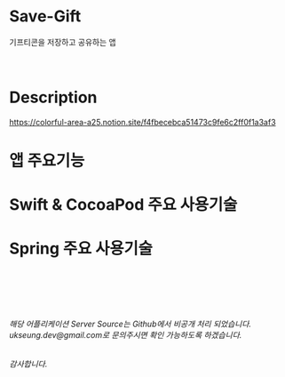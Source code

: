 

# Save-Gift
기프티콘을 저장하고 공유하는 앱
<br><br><br>
# Description
https://colorful-area-a25.notion.site/f4fbecebca51473c9fe6c2ff0f1a3af3

# 앱 주요기능

# Swift & CocoaPod 주요 사용기술


# Spring 주요 사용기술



<br><br><br><br>

<h6>해당 어플리케이션 Server Source는 Github에서 비공개 처리 되었습니다. ukseung.dev@gmail.com로 문의주시면 확인 가능하도록 하겠습니다.</h6>
<h6>감사합니다.</h6>


